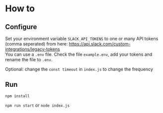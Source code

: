# How to

## Configure

Set your environment variable `SLACK_API_TOKENS` to one or many API tokens (comma seperated) from here: https://api.slack.com/custom-integrations/legacy-tokens  
You can use a `.env` file. Check the file `example.env`, add your tokens and rename the file to `.env`.

Optional: change the `const timeout` in `index.js` to change the frequency

## Run

`npm install`

`npm run start` or `node index.js`

